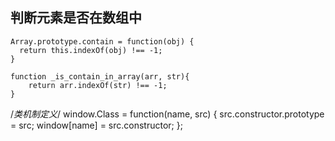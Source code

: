 
## 判断元素是否在数组中

```
Array.prototype.contain = function(obj) {
  return this.indexOf(obj) !== -1;
}
```

```
function _is_contain_in_array(arr, str){
	return arr.indexOf(str) !== -1;
}
```


/*类机制定义*/ 
window.Class = function(name, src) { 
	src.constructor.prototype = src; 
	window[name] = src.constructor; 
}; 